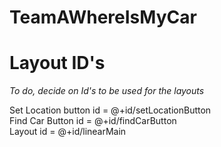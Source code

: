 # TeamAWhereIsMyCar

<h1> Layout ID's </h1>
<p><i>To do, decide on Id's to be used for the layouts</i><br>

Set Location button id = @+id/setLocationButton<br>
Find Car Button id = @+id/findCarButton<br>
Layout id = @+id/linearMain<br>

</p>
